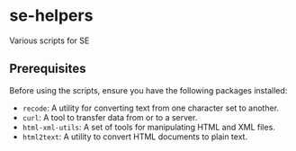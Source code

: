 # se-helpers
Various scripts for SE

## Prerequisites

Before using the scripts, ensure you have the following packages installed:

- `recode`: A utility for converting text from one character set to another.
- `curl`: A tool to transfer data from or to a server.
- `html-xml-utils`: A set of tools for manipulating HTML and XML files.
- `html2text`: A utility to convert HTML documents to plain text.
